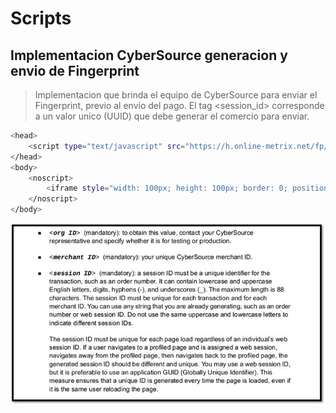 # Scripts
## Implementacion CyberSource generacion y envio de Fingerprint

> Implementacion que brinda el equipo de CyberSource para enviar el Fingerprint, previo al envio del pago.
> El tag <session_id> corresponde a un valor unico (UUID) que debe generar el comercio para enviar.
> 
```bash
<head>
    <script type="text/javascript" src="https://h.online-metrix.net/fp/tags.js?org_id=<org ID>&session_id=<merchant ID><session ID>"></script>
</head>
<body>
    <noscript>
        <iframe style="width: 100px; height: 100px; border: 0; position:absolute; top: -5000px;" src="https://h.online-metrix.net/fp/tags?org_id=<org ID>&session_id=<merchant ID><session ID>"></iframe>
    </noscript>
</body>
```

![fp](images/script-fp-generacion-envio.png)

